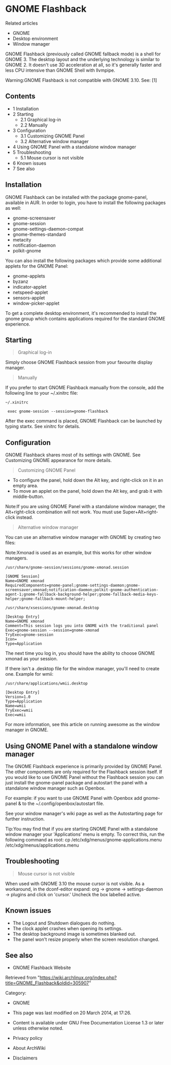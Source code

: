 GNOME Flashback
===============

Related articles

-   GNOME
-   Desktop environment
-   Window manager

GNOME Flashback (previously called GNOME fallback mode) is a shell for
GNOME 3. The desktop layout and the underlying technology is similar to
GNOME 2. It doesn't use 3D acceleration at all, so it's generally faster
and less CPU intensive than GNOME Shell with llvmpipe.

Warning:GNOME Flashback is not compatible with GNOME 3.10. See: [1]

Contents
--------

-   1 Installation
-   2 Starting
    -   2.1 Graphical log-in
    -   2.2 Manually
-   3 Configuration
    -   3.1 Customizing GNOME Panel
    -   3.2 Alternative window manager
-   4 Using GNOME Panel with a standalone window manager
-   5 Troubleshooting
    -   5.1 Mouse cursor is not visible
-   6 Known issues
-   7 See also

Installation
------------

GNOME Flashback can be installed with the package gnome-panel, available
in AUR. In order to login, you have to install the following packages as
well:

-   gnome-screensaver
-   gnome-session
-   gnome-settings-daemon-compat
-   gnome-themes-standard
-   metacity
-   notification-daemon
-   polkit-gnome

You can also install the following packages which provide some
additional applets for the GNOME Panel:

-   gnome-applets
-   byzanz
-   indicator-applet
-   netspeed-applet
-   sensors-applet
-   window-picker-applet

To get a complete desktop environment, it's recommended to install the
gnome group which contains applications required for the standard GNOME
experience.

Starting
--------

> Graphical log-in

Simply choose GNOME Flashback session from your favourite display
manager.

> Manually

If you prefer to start GNOME Flashback manually from the console, add
the following line to your ~/.xinitrc file:

    ~/.xinitrc

     exec gnome-session --session=gnome-flashback

After the exec command is placed, GNOME Flashback can be launched by
typing startx. See xinitrc for details.

Configuration
-------------

GNOME Flashback shares most of its settings with GNOME. See Customizing
GNOME appearance for more details.

> Customizing GNOME Panel

-   To configure the panel, hold down the Alt key, and right-click on it
    in an empty area.
-   To move an applet on the panel, hold down the Alt key, and grab it
    with middle-button.

Note:If you are using GNOME Panel with a standalone window manager, the
Alt+right-click combination will not work. You must use
Super+Alt+right-click instead.

> Alternative window manager

You can use an alternative window manager with GNOME by creating two
files:

Note:Xmonad is used as an example, but this works for other window
managers.

    /usr/share/gnome-session/sessions/gnome-xmonad.session

    [GNOME Session]
    Name=GNOME xmonad
    RequiredComponents=gnome-panel;gnome-settings-daemon;gnome-screensaver;xmonad;notification-daemon;polkit-gnome-authentication-agent-1;gnome-fallback-background-helper;gnome-fallback-media-keys-helper;gnome-fallback-mount-helper;

    /usr/share/xsessions/gnome-xmonad.desktop

    [Desktop Entry]
    Name=GNOME xmonad
    Comment=This session logs you into GNOME with the traditional panel
    Exec=gnome-session --session=gnome-xmonad
    TryExec=gnome-session
    Icon=
    Type=Application

The next time you log in, you should have the ability to choose GNOME
xmonad as your session.

If there isn't a .desktop file for the window manager, you'll need to
create one. Example for wmii:

    /usr/share/applications/wmii.desktop

    [Desktop Entry]
    Version=1.0
    Type=Application
    Name=wmii
    TryExec=wmii
    Exec=wmii

For more information, see this article on running awesome as the window
manager in GNOME.

Using GNOME Panel with a standalone window manager
--------------------------------------------------

The GNOME Flashback experience is primarily provided by GNOME Panel. The
other components are only required for the Flashback session itself. If
you would like to use GNOME Panel without the Flashback session you can
just install the gnome-panel package and autostart the panel with a
standalone window manager such as Openbox.

For example: if you want to use GNOME Panel with Openbox add
gnome-panel & to the ~/.config/openbox/autostart file.

See your window manager's wiki page as well as the Autostarting page for
further instruction.

Tip:You may find that if you are starting GNOME Panel with a standalone
window manager your 'Applications' menu is empty. To correct this, run
the following command as root:
cp /etc/xdg/menus/gnome-applications.menu /etc/xdg/menus/applications.menu

Troubleshooting
---------------

> Mouse cursor is not visible

When used with GNOME 3.10 the mouse cursor is not visible. As a
workaround, in the dconf-editor expand: org -> gnome -> settings-daemon
-> plugins and click on 'cursor.' Uncheck the box labelled active.

Known issues
------------

-   The Logout and Shutdown dialogues do nothing.
-   The clock applet crashes when opening its settings.
-   The desktop background image is sometimes blanked out.
-   The panel won't resize properly when the screen resolution changed.

See also
--------

-   GNOME Flashback Website

Retrieved from
"https://wiki.archlinux.org/index.php?title=GNOME_Flashback&oldid=305907"

Category:

-   GNOME

-   This page was last modified on 20 March 2014, at 17:26.
-   Content is available under GNU Free Documentation License 1.3 or
    later unless otherwise noted.
-   Privacy policy
-   About ArchWiki
-   Disclaimers
